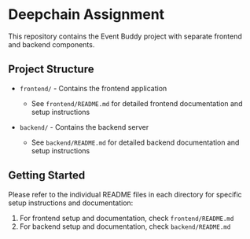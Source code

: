 # Deepchain Assignment

This repository contains the Event Buddy project with separate frontend and backend components.

## Project Structure

-   `frontend/` - Contains the frontend application

    -   See `frontend/README.md` for detailed frontend documentation and setup instructions

-   `backend/` - Contains the backend server
    -   See `backend/README.md` for detailed backend documentation and setup instructions

## Getting Started

Please refer to the individual README files in each directory for specific setup instructions and documentation:

1. For frontend setup and documentation, check `frontend/README.md`
2. For backend setup and documentation, check `backend/README.md`
